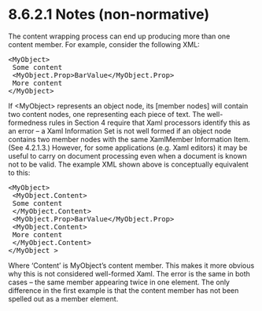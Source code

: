 <html dir="LTR" xmlns:mshelp="http://msdn.microsoft.com/mshelp" xmlns:ddue="http://ddue.schemas.microsoft.com/authoring/2003/5" xmlns:xlink="http://www.w3.org/1999/xlink" xmlns:tool="http://www.microsoft.com/tooltip"><body><input type="hidden" id="userDataCache" class="userDataStyle"><input type="hidden" id="hiddenScrollOffset"><img id="dropDownImage" style="display:none; height:0; width:0;" src="../local/drpdown.gif"><img id="dropDownHoverImage" style="display:none; height:0; width:0;" src="../local/drpdown_orange.gif"><img id="collapseImage" style="display:none; height:0; width:0;" src="../local/collapse.gif"><img id="expandImage" style="display:none; height:0; width:0;" src="../local/exp.gif"><img id="collapseAllImage" style="display:none; height:0; width:0;" src="../local/collall.gif"><img id="expandAllImage" style="display:none; height:0; width:0;" src="../local/expall.gif"><img id="copyImage" style="display:none; height:0; width:0;" src="../local/copycode.gif"><img id="copyHoverImage" style="display:none; height:0; width:0;" src="../local/copycodeHighlight.gif"><div id="header"><h1 class="heading">8.6.2.1 Notes (non-normative)</h1></div><div id="mainSection"><div id="mainBody"><div id="allHistory" class="saveHistory" onsave="saveAll()" onload="loadAll()"></div>
			<div id="sectionSection0" class="section" name="collapseableSection"><content xmlns="http://ddue.schemas.microsoft.com/authoring/2003/5" xmlns:wsd="http://wsdev.schemas.microsoft.com/authoring/2008/2" xmlns:msxsl="urn:schemas-microsoft-com:xslt" xmlns:script="urn:script" xmlns:build="urn:build">
				</content></div><div id="sectionSection1" class="section" name="collapseableSection"><content xmlns="http://ddue.schemas.microsoft.com/authoring/2003/5" xmlns:wsd="http://wsdev.schemas.microsoft.com/authoring/2008/2" xmlns:msxsl="urn:schemas-microsoft-com:xslt" xmlns:script="urn:script" xmlns:build="urn:build">
					<p xmlns="">The content wrapping process can end up producing more than one content member. For example, consider the following XML:</p>
					<div id="code" xmlns=""><pre>&lt;MyObject&gt;
 Some content
 &lt;MyObject.Prop&gt;BarValue&lt;/MyObject.Prop&gt;
 More content
&lt;/MyObject&gt;</pre></div>
					<p xmlns="">If &lt;MyObject&gt; represents an object node, its [member nodes] will contain two content nodes, one representing each piece of text. The well-formedness rules in Section 4 require that Xaml processors identify this as an error – a Xaml Information Set is not well formed if an object node contains two member nodes with the same XamlMember Information Item. (See 4.2.1.3.) However, for some applications (e.g. Xaml editors) it may be useful to carry on document processing even when a document is known not to be valid. The example XML shown above is conceptually equivalent to this:</p>
					<div id="code" xmlns=""><pre>&lt;MyObject&gt;
 &lt;MyObject.Content&gt;
 Some content
 &lt;/MyObject.Content&gt;
 &lt;MyObject.Prop&gt;BarValue&lt;/MyObject.Prop&gt;
 &lt;MyObject.Content&gt;
 More content
 &lt;/MyObject.Content&gt;
&lt;/MyObject &gt;</pre></div>
					<p xmlns="">Where ‘Content’ is MyObject’s content member. This makes it more obvious why this is not considered well-formed Xaml. The error is the same in both cases – the same member appearing twice in one element. The only difference in the first example is that the content member has not been spelled out as a member element.</p>
				</content></div><!--[if gte IE 5]>
			<tool:tip element="languageFilterToolTip" avoidmouse="false"/>
		<![endif]--></div><a name="feedback"></a><span></span></div></body></html>